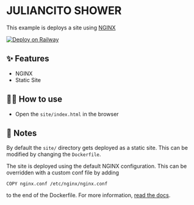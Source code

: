 # JULIANCITO SHOWER

This example is deploys a site using [NGINX](https://www.nginx.com/)

[![Deploy on Railway](https://railway.app/button.svg)](https://railway.app/new/template/o3MbZe)


## ✨ Features

- NGINX
- Static Site

## 💁‍♀️ How to use

- Open the `site/index.html` in the browser

## 📝 Notes

By default the `site/` directory gets deployed as a static site. This can be modified by changing the `Dockerfile`.

The site is deployed using the default NGINX configuration. This can be overridden with a custom conf file by adding

```
COPY nginx.conf /etc/nginx/nginx.conf
```

to the end of the Dockerfile. For more information, [read the docs](https://hub.docker.com/_/nginx).

